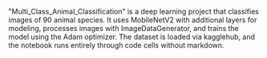 "Multi_Class_Animal_Classification" is a deep learning project that classifies images of 90 animal species. It uses MobileNetV2 with additional layers for modeling, processes images with ImageDataGenerator, and trains the model using the Adam optimizer. The dataset is loaded via kagglehub, and the notebook runs entirely through code cells without markdown.
